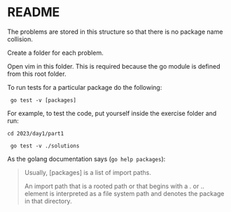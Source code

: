 # README

The problems are stored in this structure so that there is no package name collision.

Create a folder for each problem.

Open vim in this folder. This is required because the go module is defined from this root folder.

To run tests for a particular package do the following:

```
 go test -v [packages]
```

For example, to test the code, put yourself inside the exercise folder and run:

```
cd 2023/day1/part1

 go test -v ./solutions
```

As the golang documentation says (`go help packages`):

> Usually, [packages] is a list of import paths.
>
> An import path that is a rooted path or that begins with
> a . or .. element is interpreted as a file system path and
> denotes the package in that directory.
